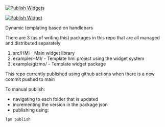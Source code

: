 [![Publish Widgets](https://github.com/loupeteam/widgets/actions/workflows/publish-widgets.yml/badge.svg)](https://github.com/loupeteam/widgets/actions/workflows/publish-widgets.yml)

[![Publish Widget](https://github.com/loupeteam/widgets/actions/workflows/npm-publish-github-packages.yml/badge.svg)](https://github.com/loupeteam/widgets/actions/workflows/npm-publish-github-packages.yml)

Dynamic templating based on handlebars

There are 3 (as of writing this) packages in this repo that are all managed and distributed separately

1. src/HMI - Main widget library
2. example/HMI/ - Template hmi project using the widget system
3. example/gizmo/ - Template widget package


This repo currently published using github actions when there is a new commit pushed to main

To manual publish:
- navigating to each folder that is updated
- incrementing the version in the package json
- publishing using:
```
lpm publish
```

